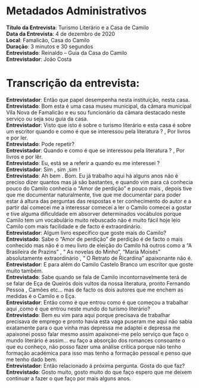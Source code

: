 # Metadados Administrativos
**Título da Entrevista**: Turismo Literário e a Casa de Camilo  
**Data da Entrevista**: 4 de dezembro de 2020  
**Local**: Famalicão, Casa do Camilo  
**Duração**: 3 minutos e 30 segundos  
**Entrevistado**: Reinaldo – Guia da Casa do Camilo  
**Entrevistador**: João Costa  

# Transcrição da entrevista:

**Entrevistador**: Então que papel desempenha nesta instituição, nesta casa.  
**Entrevistado**: Bom esta é uma casa museu municipal, da câmara municipal Vila Nova de Famalicão e eu sou funcionário da câmara destacado neste serviço ou seja sou guia da casa.  
**Entrevistador**: Visto que isto é sobre o turismo literário e esta casa é sobre um escritor quando e como é que se interessou pela literatura ? , Por livros e por ler.  
**Entrevistado**: Pode repetir?  
**Entrevistador**: Quando e como é que se interessou pela literatura ? , Por livros e por lêr.  
**Entrevistado**: Eu, está se a referir a quando eu me interessei ?  
**Entrevistador**: Sim , sim ,sim !  
**Entrevistado**: Ah bem . Bom. Eu já trabalho aqui há alguns anos não é preciso dizer quantos mas já são bastantes, e quando vim para cá conhecia pouco do Camilo conhecia o “Amor de perdição” e pouco mais , depois tive que me documentar naturalmente, tive que me documentar para poder estar á altura das perguntas das respostas e ter conhecimento do autor e a partir daí comecei me a interessar comecei a ler o Camilo comecei a gostar e tive alguma dificuldade em absorver determinados vocábulos porque Camilo tem um vocabulário muito rebuscado não é muito fácil hoje leio Camilo com mais facilidade e de facto é extraordinário.  
**Entrevistador**: Algum livro específico que goste mais do Camilo?  
**Entrevistado**: Sabe o “Amor de perdição” de perdição é de facto o mais conhecido mas não é o meu livro de eleição do Camilo há outros como a “A Brasileira de Prazins” , “ As novelas do Minho”, “Maria Moisés” absolutamente extraordinário , “ O Retrato de Ricardina” apaixonante não é.  
**Entrevistador**: E para além do Camilo Castelo Branco um escritor que goste muito também.  
**Entrevistado**: Sabe quando se fala de Camilo incontornavelmente terá de se falar de Eça de Queirós dois vultos da nossa literatura, pronto Fernando Pessoa , Camões etc… mas de facto os dois autores que me enchem as medidas é o Camilo e o Eça.  
**Entrevistador**: Então como é que entrou como é que começou a trabalhar aqui ,como é que entrou neste mundo do turismo literário?  
**Entrevistado**: Bem eu vim para aqui porque precisava de trabalhar precisava de emprego e pronto havia esta vaga puseram me aqui não sabia exatamente para o que vinha mas depressa me adaptei e depressa me apaixonei posso falar mesmo assim apaixonei-me pelo serviço que faço o mundo literário é assim… eu faço a absorção dos romances consoante o que eu conheço, não posso fazer uma análise crítica porque não tenho formação académica para isso mas tenho a formação pessoal e penso que me tenho dado bem.  
**Entrevistador**: Então relacionado á próxima pergunta. Gosta do que faz?  
**Entrevistado**: Gosto muito, gosto muito do que faço espero que me deixem continuar a fazer o que faço por mais alguns anos.  

